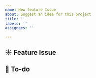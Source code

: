 ```yaml
---
name: New feature Issue
about: Suggest an idea for this project
title: ''
labels: ''
assignees: ''

---
```


## ☀️ Feature Issue

## 📝 To-do
